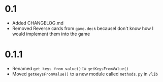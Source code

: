 # 0.1
- Added CHANGELOG.md
- Removed Reverse cards from `game.deck` becauseI don't know how I would implement them into the game
# 0.1.1
- Renamed `get_keys_from_value()` to `getKeysFromValue()`
- Moved `getKeysFromValue()` to a new module called `methods.py` in `/lib`
